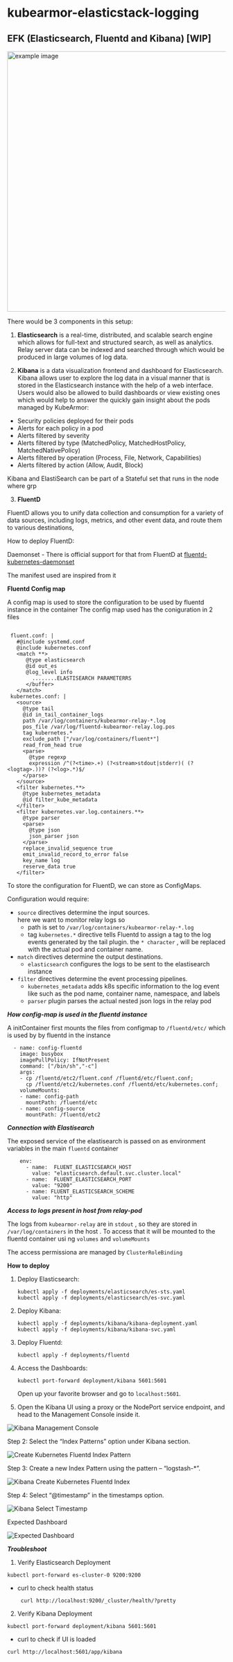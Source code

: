 # kubearmor-elasticstack-logging


## EFK (Elasticsearch, Fluentd and Kibana) [WIP]

<img src="./assets/ka-efk.jpg" alt="example image" width="900" height="600">


There would be 3 components in this setup:

1. **Elasticsearch** is a real-time, distributed, and scalable search engine which allows for full-text and structured search, as well as analytics. Relay server data can be indexed and searched through which would be produced in large volumes of log data.

2. **Kibana** is a data visualization frontend and dashboard for Elasticsearch. Kibana allows user to explore the log data in a visual manner that is stored in the Elasticsearch instance with the help of a web interface. Users would also be allowed to build dashboards or view existing ones which would help to answer the quickly gain insight about the pods managed by KubeArmor:

- Security policies deployed for their pods
- Alerts for each policy in a pod
- Alerts filtered by severity
- Alerts filtered by type (MatchedPolicy, MatchedHostPolicy, MatchedNativePolicy)
- Alerts filtered by operation (Process, File, Network, Capabilities)
- Alerts filtered by action (Allow, Audit, Block)

Kibana and ElastiSearch can be part of a Stateful set that runs in the node where grp

3. **FluentD**

FluentD allows you to unify data collection and consumption for a variety of data sources, including logs, metrics, and other event data, and route them to various destinations, 


How to deploy FluentD:

Daemonset - There is official support for that from FluentD at [fluentd-kubernetes-daemonset](https://github.com/fluent/fluentd-kubernetes-daemonset)

The manifest used are inspired from it

**Fluentd Config map**

A config map is used to store the configuration to be used by fluentd instance in the container
The config map used has the coniguration in 2 files 

```

 fluent.conf: |
   #@include systemd.conf
   @include kubernetes.conf
   <match **>
      @type elasticsearch
      @id out_es
      @log_level info
        ........ELASTISEARCH PARAMETERRS
      </buffer>
   </match>
 kubernetes.conf: |
   <source>
     @type tail
     @id in_tail_container_logs
     path /var/log/containers/kubearmor-relay-*.log
     pos_file /var/log/fluentd-kubearmor-relay.log.pos
     tag kubernetes.*
     exclude_path ["/var/log/containers/fluent*"]
     read_from_head true
     <parse>
       @type regexp
       expression /^(?<time>.+) (?<stream>stdout|stderr)( (?<logtag>.))? (?<log>.*)$/
     </parse>
   </source>
   <filter kubernetes.**>
     @type kubernetes_metadata
     @id filter_kube_metadata
   </filter>
   <filter kubernetes.var.log.containers.**>
     @type parser
     <parse>
       @type json
       json_parser json
     </parse>
     replace_invalid_sequence true
     emit_invalid_record_to_error false
     key_name log
     reserve_data true
   </filter>

```

To store the configuration for FluentD, we can store as ConfigMaps.

Configuration would require:

- `source` directives determine the input sources.   
    here we want to monitor relay logs so 
    * path is set to `/var/log/containers/kubearmor-relay-*.log`
    * tag `kubernetes.*` directive tells Fluentd to assign a tag to the log events generated by the tail plugin. the `* character` ,  will be replaced with the actual pod and container name.
- `match` directives determine the output destinations.
    * `elasticsearch` configures the logs to be sent to the elastisearch instance
- `filter` directives determine the event processing pipelines.
    * `kubernetes_metadata` adds k8s specific information to the log event like such as the pod name, container name, namespace, and labels
    * `parser` plugin parses the actual nested json logs in the relay pod


***How config-map is used in the fluentd instance***

A initContainer first mounts the files from configmap to `/fluentd/etc/` which is used by by fluentd in the instance

      - name: config-fluentd
        image: busybox
        imagePullPolicy: IfNotPresent
        command: ["/bin/sh","-c"]
        args:
        - cp /fluentd/etc2/fluent.conf /fluentd/etc/fluent.conf;
          cp /fluentd/etc2/kubernetes.conf /fluentd/etc/kubernetes.conf;
        volumeMounts:
        - name: config-path
          mountPath: /fluentd/etc
        - name: config-source
          mountPath: /fluentd/etc2
 
 
***Connection with Elastisearch***

The exposed service of the elastisearch is passed on as environment variables in the main `fluentd` container 

        env:
          - name:  FLUENT_ELASTICSEARCH_HOST
            value: "elasticsearch.default.svc.cluster.local"
          - name:  FLUENT_ELASTICSEARCH_PORT
            value: "9200"
          - name: FLUENT_ELASTICSEARCH_SCHEME
            value: "http"


***Access to logs present in host from relay-pod***


The logs from `kubearmor-relay` are in `stdout` , so they are stored in `/var/log/containers` in the host . To access that it will be mounted to the fluentd container usi ng `volumes` and `volumeMounts`

The access permissiona are managed by `ClusterRoleBinding`


**How to deploy**

1. Deploy Elasticsearch:
    ```
    kubectl apply -f deployments/elasticsearch/es-sts.yaml
    kubectl apply -f deployments/elasticsearch/es-svc.yaml
    ```
2. Deploy Kibana:
    ```
    kubectl apply -f deployments/kibana/kibana-deployment.yaml
    kubectl apply -f deployments/kibana/kibana-svc.yaml
    ```
3. Deploy Fluentd:
    ```
    kubectl apply -f deployments/fluentd
    ```
4. Access the Dashboards:
    ```
    kubectl port-forward deployment/kibana 5601:5601
    ```
    Open up your favorite browser and go to `localhost:5601`.


5. Open the Kibana UI using a proxy or the NodePort service endpoint, and head to the Management Console inside it.

![Kibana Management Console](./assets/kibana-management.webp)

Step 2: Select the “Index Patterns” option under Kibana section.

![Create Kubernetes Fluentd Index Pattern](./assets/kibana-index-pattern.webp)

Step 3: Create a new Index Pattern using the pattern – “logstash-*”.

![Kibana Create Kubernetes Fluentd Index](assets/kibana-index-logstash.png)

Step 4: Select “@timestamp” in the timestamps option.

![Kibana Select Timestamp](./assets/kibana-time.png)

Expected Dashboard 

![Expected Dashboard ](./assets/kibana-dash.png)

***Troubleshoot***

1. Verify Elasticsearch Deployment

  ```
  kubectl port-forward es-cluster-0 9200:9200
  ```

  * curl to check health status

    ```
     curl http://localhost:9200/_cluster/health/?pretty
     ```

2. Verify Kibana Deployment


  ```
  kubectl port-forward deployment/kibana 5601:5601
  ```
  * curl to check if UI is loaded
  ```
  curl http://localhost:5601/app/kibana
  ```



